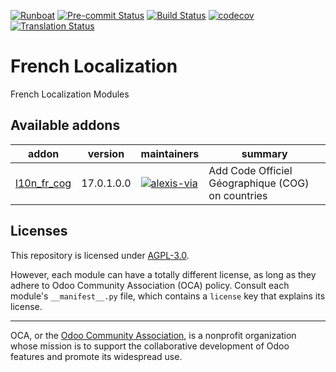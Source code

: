 
[![Runboat](https://img.shields.io/badge/runboat-Try%20me-875A7B.png)](https://runboat.odoo-community.org/builds?repo=OCA/l10n-france&target_branch=17.0)
[![Pre-commit Status](https://github.com/OCA/l10n-france/actions/workflows/pre-commit.yml/badge.svg?branch=17.0)](https://github.com/OCA/l10n-france/actions/workflows/pre-commit.yml?query=branch%3A17.0)
[![Build Status](https://github.com/OCA/l10n-france/actions/workflows/test.yml/badge.svg?branch=17.0)](https://github.com/OCA/l10n-france/actions/workflows/test.yml?query=branch%3A17.0)
[![codecov](https://codecov.io/gh/OCA/l10n-france/branch/17.0/graph/badge.svg)](https://codecov.io/gh/OCA/l10n-france)
[![Translation Status](https://translation.odoo-community.org/widgets/l10n-france-17-0/-/svg-badge.svg)](https://translation.odoo-community.org/engage/l10n-france-17-0/?utm_source=widget)

<!-- /!\ do not modify above this line -->

# French Localization

French Localization Modules

<!-- /!\ do not modify below this line -->

<!-- prettier-ignore-start -->

[//]: # (addons)

Available addons
----------------
addon | version | maintainers | summary
--- | --- | --- | ---
[l10n_fr_cog](l10n_fr_cog/) | 17.0.1.0.0 | [![alexis-via](https://github.com/alexis-via.png?size=30px)](https://github.com/alexis-via) | Add Code Officiel Géographique (COG) on countries

[//]: # (end addons)

<!-- prettier-ignore-end -->

## Licenses

This repository is licensed under [AGPL-3.0](LICENSE).

However, each module can have a totally different license, as long as they adhere to Odoo Community Association (OCA)
policy. Consult each module's `__manifest__.py` file, which contains a `license` key
that explains its license.

----
OCA, or the [Odoo Community Association](http://odoo-community.org/), is a nonprofit
organization whose mission is to support the collaborative development of Odoo features
and promote its widespread use.
